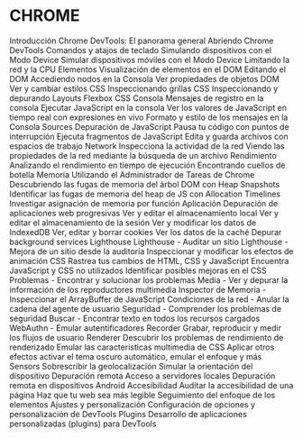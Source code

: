 # CHROME

Introducción
Chrome DevTools: El panorama general
Abriendo Chrome DevTools
Comandos y atajos de teclado
Simulando dispositivos con el Modo Device
Simular dispositivos móviles con el Modo Device
Limitando la red y la CPU
Elementos
Visualización de elementos en el DOM
Editando el DOM
Accediendo nodos en la Consola
Ver propiedades de objetos DOM
Ver y cambiar estilos CSS
Inspeccionando grillas CSS
Inspeccionando y depurando Layouts Flexbox CSS
Consola
Mensajes de registro en la consola
Ejecutar JavaScript en la consola
Ver los valores de JavaScript en tiempo real con expresiones en vivo
Formato y estilo de los mensajes en la Consola
Sources
Depuración de JavaScript
Pausa tu código con puntos de interrupción
Ejecuta fragmentos de JavaScript
Edita y guarda archivos con espacios de trabajo
Network
Inspecciona la actividad de la red
Viendo las propiedades de la red mediante la búsqueda de un archivo
Rendimiento
Analizando el rendimiento en tiempo de ejecución
Encontrando cuellos de botella
Memoria
Utilizando el Administrador de Tareas de Chrome
Descubriendo las fugas de memoria del árbol DOM con Heap Snapshots
Identificar las fugas de memoria del heap de JS con Allocation Timelines
Investigar asignación de memoria por función
 Aplicación
Depuración de aplicaciones web progresivas
Ver y editar el almacenamiento local
Ver y editar el almacenamiento de la sesión
Ver y modificar los datos de IndexedDB
Ver, editar y borrar cookies
Ver los datos de la caché
Depurar background services
Lighthouse
Lighthouse - Auditar un sitio
Lighthouse - Mejora de un sitio desde la auditoría
Inspeccionar y modificar los efectos de animación CSS
Rastrea tus cambios de HTML, CSS y JavaScript
Encuentra JavaScript y CSS no utilizados
Identificar posibles mejoras en el CSS
Problemas - Encontrar y solucionar los problemas
Media - Ver y depurar la información de los reproductores multimedia
Inspector de Memoria - Inspeccionar el ArrayBuffer de JavaScript
Condiciones de la red - Anular la cadena del agente de usuario
Seguridad - Comprender los problemas de seguridad
Buscar - Encontrar texto en todos los recursos cargados
WebAuthn - Emular autentificadores
Recorder
Grabar, reproducir y medir los flujos de usuario
Renderer
Descubrir los problemas de rendimiento de renderizado
Emular las características multimedia de CSS
Aplicar otros efectos activar el tema oscuro automático, emular el enfoque y más
Sensors
Sobrescribir la geolocalización
Simular la orientación del dispositivo
Depuración remota
Acceso a servidores locales
Depuración remota en dispositivos Android
Accesibilidad
Auditar la accesibilidad de una página
Haz que tu web sea más legible
Seguimiento del enfoque de los elementos
Ajustes y personalización
Configuración de opciones y personalización de DevTools
Plugins
Desarrollo de aplicaciones personalizadas (plugins) para DevTools
